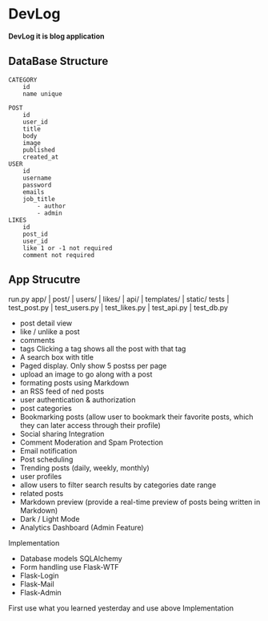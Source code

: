 # DevLog

**DevLog it is blog application**

## DataBase Structure
    CATEGORY
        id
        name unique
    
    POST
        id
        user_id
        title
        body
        image
        published
        created_at
    USER
        id
        username
        password
        emails
        job_title
            - author
            - admin
    LIKES
        id
        post_id
        user_id
        like 1 or -1 not required
        comment not required

## App Strucutre

run.py
app/
    | post/
    | users/
    | likes/
    | api/
    | templates/
    | static/
tests
    | test_post.py
    | test_users.py
    | test_likes.py
    | test_api.py
    | test_db.py
    

- post detail view
- like / unlike a post
- comments
- tags Clicking a tag shows all the post with that tag
- A search box with title
- Paged display. Only show 5 postss per page
- upload an image to go along with a post
- formating posts using Markdown
- an RSS feed of ned posts
- user authentication & authorization
- post categories
- Bookmarking posts (allow user to bookmark their favorite posts, which they can later access through their profile)
- Social sharing Integration
- Comment Moderation and Spam Protection
- Email notification
- Post scheduling
- Trending posts (daily, weekly, monthly)
- user profiles
- allow users to filter search results by categories date range
- related posts
- Markdown preview (provide a real-time preview of posts being written in Markdown)
- Dark / Light Mode
- Analytics Dashboard (Admin Feature)

Implementation
* Database models SQLAlchemy
* Form handling use Flask-WTF
* Flask-Login
* Flask-Mail
* Flask-Admin

First use what you learned yesterday
and use above Implementation
